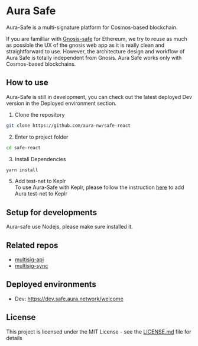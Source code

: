 # Aura Safe

Aura-Safe is a multi-signature platform for Cosmos-based blockchain.

If you are familliar with [Gnosis-safe](https://gnosis-safe.io/) for Ethereum, we try to reuse as much as possible the UX of the gnosis web app as it is really clean and straightforward to use. However, the architecture design and workflow of Aura Safe is totally independent from Gnosis. Aura Safe works only with Cosmos-based blockchains.

## How to use
Aura-Safe is still in development, you can check out the latest deployed Dev version in the Deployed environment section.

1. Clone the repository
```bash
git clone https://github.com/aura-nw/safe-react
```
2. Enter to project folder
```bash
cd safe-react
```
3. Install Dependencies
```bash
yarn install
```
5. Add test-net to Keplr <br>
To use Aura-Safe with Keplr, please follow the instruction [here](https://github.com/aura-nw/safe-react/blob/dev/CONNECT_KEPLR.md) to add Aura test-net to Keplr

## Setup for developments
Aura-safe use Nodejs, please make sure installed it.

## Related repos

- [multisig-api](https://github.com/aura-nw/multisig-api)
- [multisig-sync](https://github.com/aura-nw/multisig-sync)

## Deployed environments

- Dev: https://dev.safe.aura.network/welcome

## License

This project is licensed under the MIT License - see the [LICENSE.md](LICENSE.md) file for details
